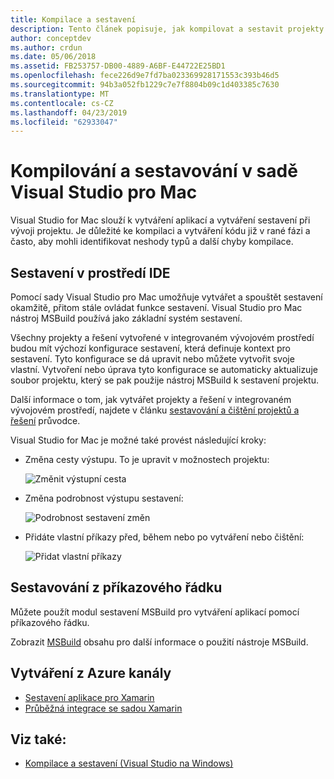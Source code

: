 ```yaml
---
title: Kompilace a sestavení
description: Tento článek popisuje, jak kompilovat a sestavit projekty a řešení v sadě Visual Studio pro Mac
author: conceptdev
ms.author: crdun
ms.date: 05/06/2018
ms.assetid: FB253757-DB00-4889-A6BF-E44722E25BD1
ms.openlocfilehash: fece226d9e7fd7ba023369928171553c393b46d5
ms.sourcegitcommit: 94b3a052fb1229c7e7f8804b09c1d403385c7630
ms.translationtype: MT
ms.contentlocale: cs-CZ
ms.lasthandoff: 04/23/2019
ms.locfileid: "62933047"
---
```

# <a name="compiling-and-building-in-visual-studio-for-mac"></a>Kompilování a sestavování v sadě Visual Studio pro Mac

Visual Studio for Mac slouží k vytváření aplikací a vytváření sestavení při vývoji projektu. Je důležité ke kompilaci a vytváření kódu již v rané fázi a často, aby mohli identifikovat neshody typů a další chyby kompilace.

## <a name="building-from-the-ide"></a>Sestavení v prostředí IDE

Pomocí sady Visual Studio pro Mac umožňuje vytvářet a spouštět sestavení okamžitě, přitom stále ovládat funkce sestavení. Visual Studio pro Mac nástroj MSBuild používá jako základní systém sestavení.

Všechny projekty a řešení vytvořené v integrovaném vývojovém prostředí budou mít výchozí konfigurace sestavení, která definuje kontext pro sestavení. Tyto konfigurace se dá upravit nebo můžete vytvořit svoje vlastní. Vytvoření nebo úprava tyto konfigurace se automaticky aktualizuje soubor projektu, který se pak použije nástroj MSBuild k sestavení projektu.

Další informace o tom, jak vytvářet projekty a řešení v integrovaném vývojovém prostředí, najdete v článku [sestavování a čištění projektů a řešení](building-and-cleaning-projects-and-solutions.md) průvodce.

Visual Studio for Mac je možné také provést následující kroky:

* Změna cesty výstupu. To je upravit v možnostech projektu:

    ![Změnit výstupní cesta](media/compiling-and-building-image4.png)

* Změna podrobnost výstupu sestavení:

    ![Podrobnost sestavení změn](media/compiling-and-building-image5.png)

* Přidáte vlastní příkazy před, během nebo po vytváření nebo čištění:

    ![Přidat vlastní příkazy](media/compiling-and-building-image6.png)

## <a name="building-from-command-line"></a>Sestavování z příkazového řádku

Můžete použít modul sestavení MSBuild pro vytváření aplikací pomocí příkazového řádku.

Zobrazit [MSBuild](/visualstudio/msbuild/msbuild) obsahu pro další informace o použití nástroje MSBuild.

## <a name="building-from-azure-pipelines"></a>Vytváření z Azure kanály

* [Sestavení aplikace pro Xamarin](/vsts/pipelines/apps/mobile/xamarin?view=vsts&tabs=vsts)
* [Průběžná integrace se sadou Xamarin](https://developer.xamarin.com/guides/cross-platform/ci/)

## <a name="see-also"></a>Viz také:

- [Kompilace a sestavení (Visual Studio na Windows)](/visualstudio/ide/compiling-and-building-in-visual-studio)